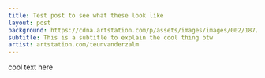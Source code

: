 ```yaml
---
title: Test post to see what these look like
layout: post
background: https://cdna.artstation.com/p/assets/images/images/002/187/704/large/teun-van-der-zalm-ncu001-13d.jpg
subtitle: This is a subtitle to explain the cool thing btw
artist: artstation.com/teunvanderzalm
---
```


cool text here